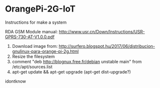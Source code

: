 # OrangePi-2G-IoT
Instructions for make a system

RDA GSM Module manual:
http://www.usr.cn/Down/Instructions/USR-GPRS-730-AT-V1.0.0.pdf

1. Download image from:
http://surfero.blogspot.hu/2017/06/distribucion-gnulinux-para-orange-pi-2g.html
2. Resize the filesystem
3. comment "deb http://blognux.free.fr/debian unstable main" from /etc/apt/sources.list
4. apt-get update && apt-get upgrade (apt-get dist-upgrade?)

idontknow

